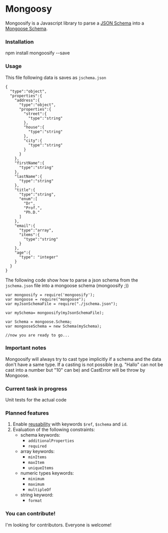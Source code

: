 # Mongoosy #

Mongoosify is a Javascript library to parse a [JSON Schema](http://www.json-schema.org) into a [Mongoose Schema](http://spacetelescope.github.io/understanding-json-schema/reference/index.html).

### Installation ###

npm install mongoosify --save

### Usage ###

This file following data is saves as ```jschema.json```

```
{
  "type":"object",
  "properties":{
    "address":{
      "type":"object",
      "properties":{
        "street":{
          "type":"string"
        },
        "house":{
          "type":"string"
        },
        "city":{
          "type":"string"
        }
      }
    },
    "firstName":{
      "type":"string"
    },
    "lastName":{
      "type":"string"
    },
    "title":{
      "type":"string",
      "enum":[
        "Dr",
        "Prof.",
        "Ph.D."
      ]
    },
    "email":{
      "type":"array",
      "items":{
        "type":"string"
      }
    },
    "age":{
      "type": "integer"
    }
  }
}

```

The following code show how to parse a json schema from the ```jschema.json``` file into a mongoose schema (mongoosify ;))

```
var mongoosify = require('mongoosify');
var mongoose = require("mongoose");
var myJsonSchemaFile = require("./jschema.json");

var mySchema= mongoosify(myJsonSchemaFile);

var Schema = mongoose.Schema;
var mongooseSchema = new Schema(mySchema);

//now you are ready to go...
```

### Important notes ###

Mongoosify will always try to cast type implicitly if a schema and the data don't have a same type. If a casting is not possible (e.g. "Hallo" can not be cast into a number but "10" can be) and CastError will be throw by Mongoose.


### Current task in progress ###

Unit tests for the actual code


### Planned features ###

1. Enable  [reusability](http://spacetelescope.github.io/understanding-json-schema/structuring.html#reuse) with keywords ```$ref```, ```$schema``` and ```id```. 
2. Evaluation of the following constraints:
    - schema keywords:
        * ```additionalProperties```
        * ```required```
    - array keywords:
        * ```minItems```
        * ```maxItem```
        * ```uniqueItems```
    - numeric types keywords:
        * ```minimum``` 
        * ```maximum``` 
        * ```multipleOf```
    - string keyword:
        * ```format```

### You can contribute! ###

I'm looking for contributors. Everyone is welcome!
